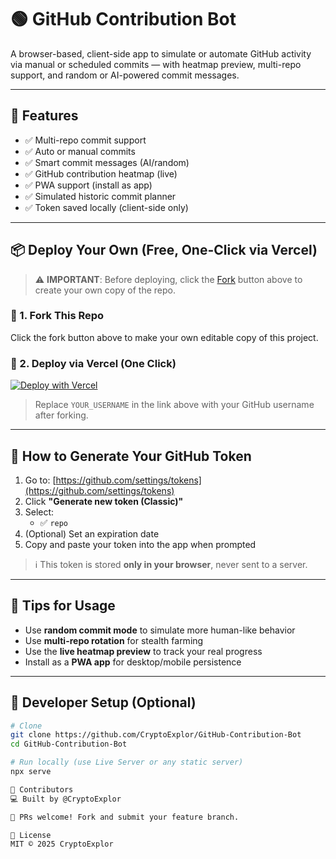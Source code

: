 # 🟢 GitHub Contribution Bot

A browser-based, client-side app to simulate or automate GitHub activity via manual or scheduled commits — with heatmap preview, multi-repo support, and random or AI-powered commit messages.

---

## 🚀 Features

- ✅ Multi-repo commit support
- ✅ Auto or manual commits
- ✅ Smart commit messages (AI/random)
- ✅ GitHub contribution heatmap (live)
- ✅ PWA support (install as app)
- ✅ Simulated historic commit planner
- ✅ Token saved locally (client-side only)

---

## 📦 Deploy Your Own (Free, One-Click via Vercel)

> ⚠️ **IMPORTANT**: Before deploying, click the [Fork](#fork-this-repo-first) button above to create your own copy of the repo.

### 🔹 1. Fork This Repo

Click the fork button above to make your own editable copy of this project.

### 🔹 2. Deploy via Vercel (One Click)

[![Deploy with Vercel](https://vercel.com/button)](https://vercel.com/import/project?template=https://github.com/CryptoExplor/GitHub-Contribution-Bot)

> Replace `YOUR_USERNAME` in the link above with your GitHub username after forking.

---

## 🔑 How to Generate Your GitHub Token

1. Go to: [https://github.com/settings/tokens](https://github.com/settings/tokens)
2. Click **"Generate new token (Classic)"**
3. Select:
   - ✅ `repo`
4. (Optional) Set an expiration date
5. Copy and paste your token into the app when prompted

> ℹ️ This token is stored **only in your browser**, never sent to a server.

---

## 🧠 Tips for Usage

- Use **random commit mode** to simulate more human-like behavior
- Use **multi-repo rotation** for stealth farming
- Use the **live heatmap preview** to track your real progress
- Install as a **PWA app** for desktop/mobile persistence

---

## 🧰 Developer Setup (Optional)

```bash
# Clone
git clone https://github.com/CryptoExplor/GitHub-Contribution-Bot
cd GitHub-Contribution-Bot

# Run locally (use Live Server or any static server)
npx serve

👥 Contributors
💻 Built by @CryptoExplor

🤝 PRs welcome! Fork and submit your feature branch.

📄 License
MIT © 2025 CryptoExplor
